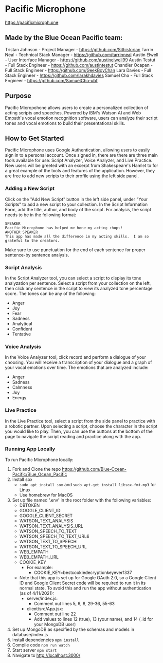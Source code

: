 # Pacific Microphone
<https://pacificmicroph.one>


## Made by the Blue Ocean Pacific team:
Tristan Johnson - Project Manager - <https://github.com/Sithistorian>
Tarrin Neal - Technical Stack Manager - <https://github.com/tarrinneal>
Austin Elwell - User Interface Manager - <https://github.com/austinelwell99>
Austin Testut - Full Stack Engineer - <https://github.com/austintestut>
Chandler Ocapan - Full Stack Engineer - <https://github.com/GeekBoyChan>
Lara Davies - Full Stack Engineer - <https://github.com/larakhdavies>
Samuel Cho - Full Stack Engineer - <https://github.com/SamuelCho-ubf>


## Purpose
Pacific Micropohone allows users to create a personalized collection of acting scripts and speeches.  Powered by IBM's Watson AI and Web Empath's vocal emotion recognition software, users can analyze their script tones and vocal emotions to build their presentational skills.

## How to Get Started
Pacific Microphone uses Google Authentication, allowing users to easily sign in to a personal account.  Once signed in, there are there are three main tools available for use:  Script Analyzer, Voice Analyzer, and Live Practice. New users will be greeted with an excerpt from Shakespeare's Hamlet to for a great example of the tools and features of the application.  However, they are free to add new scripts to their profile using the left side panel.

### Adding a New Script
Click on the "Add New Script" button in the left side panel, under "Your Scripts" to add a new script to your collection.  In the Script Information Form, add the title, author, and body of the script.  For analysis, the script needs to be in the following format:

    SPEAKER
    Pacific Microphone has helped me hone my acting chops!
    ANOTHER SPEAKER
    This app has made all the difference in my acting skills.  I am so grateful to the creators.

Make sure to use punctuation for the end of each sentence for proper sentence-by sentence analysis.

### Script Analysis
In the Script Analyzer tool, you can select a script to display its tone analyzation per sentence.  Select a script from your collection on the left, then click any sentence in the script to view its analyzed tone percentage score.
The tones can be any of the following:
- Anger
- Joy
- Fear
- Sadness
- Analytical
- Confident
- Tentative

### Voice Analysis
In the Voice Analyzer tool, click record and perform a dialogue of your choosing.  You will receive a transcription of your dialogue and a graph of your vocal emotions over time.
The emotions that are analyzed include:
- Anger
- Sadness
- Calmness
- Joy
- Energy

### Live Practice
In the Live Practice tool, select a script from the side panel to practice with a robotic partner. Upon selecting a script, choose the character in the script you would like to play.  Then, you can use the buttons at the bottom of the page to navigate the script reading and practice along with the app.

### Running App Locally
To run Pacific Microphone locally:
1. Fork and Clone the repo <https://github.com/Blue-Ocean-Pacific/Blue_Ocean_Pacific>
2. Install sox
    - `sudo apt install sox` and `sudo apt-get install libsox-fmt-mp3` for Linux
    - Use homebrew for MacOS
3. Set up file named '.env' in the root folder with the following variables:
    - DBTOKEN
    - GOOGLE_CLIENT_ID
    - GOOGLE_CLIENT_SECRET
    - WATSON_TEXT_ANALYSIS
    - WATSON_TEXT_ANALYSIS_URL
    - WATSON_SPEECH_TO_TEXT
    - WATSON_SPEECH_TO_TEXT_URL6
    - WATSON_TEXT_TO_SPEECH
    - WATSON_TEXT_TO_SPEECH_URL
    - WEB_EMPATH
    - WEB_EMPATH_URL
    - COOKIE_KEY
      - For example:
        - COOKIE_KEY=bestcookiedecryptionkeyever1337
    - Note that this app is set up for Google OAuth 2.0, so a Google Client ID and Google Client Secret code will be required to run it in its normal state.  To avoid this and run the app without authentication (as of 4/11/2021):
      - server/index.js:
        - Comment out lines 5, 6, 8, 29-36, 55-63
      - client/src/App.jsx:
        - Comment out line 22
        - Add values to lines 12 (true), 13 (your name), and 14 (_id for your MongoDB user)
4. Set up MongoDB as specified by the schemas and models in database/index.js
5. Install dependencies `npm install`
6. Compile code `npm run watch`
7. Start server `npm start`
8. Navigate to <http://localhost:3000/>